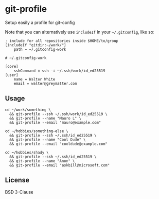 # git-profile

Setup easily a profile for git-config

Note that you can alternatively use `includeIf` in your `~/.gitconfig`, like so:

```
; include for all repositories inside $HOME/to/group
[includeIf "gitdir:~/work/"]
	path = ~/.gitconfig-work
```

```
# ~/.gitconfig-work

[core]
	sshCommand = ssh -i ~/.ssh/work/id_ed25519
[user]
	name = Walter White
	email = walter@greymatter.com
```


## Usage

```
cd ~/work/something \
  && git-profile --ssh ~/.ssh/work/id_ed25519 \
  && git-profile --name "Mauro L" \
  && git-profile --email "mauro@example.com"
```

```
cd ~/hobbies/something-else \
  && git-profile --ssh ~/.ssh/id_ed25519 \
  && git-profile --name "Cool Dude" \
  && git-profile --email "cooldude@example.com"
```

```
cd ~/hobbies/shady \
  && git-profile --ssh ~/.ssh/id_ed25519 \
  && git-profile --name "Anon" \
  && git-profile --email "askbill@microsoft.com"
```

## License

BSD 3-Clause
